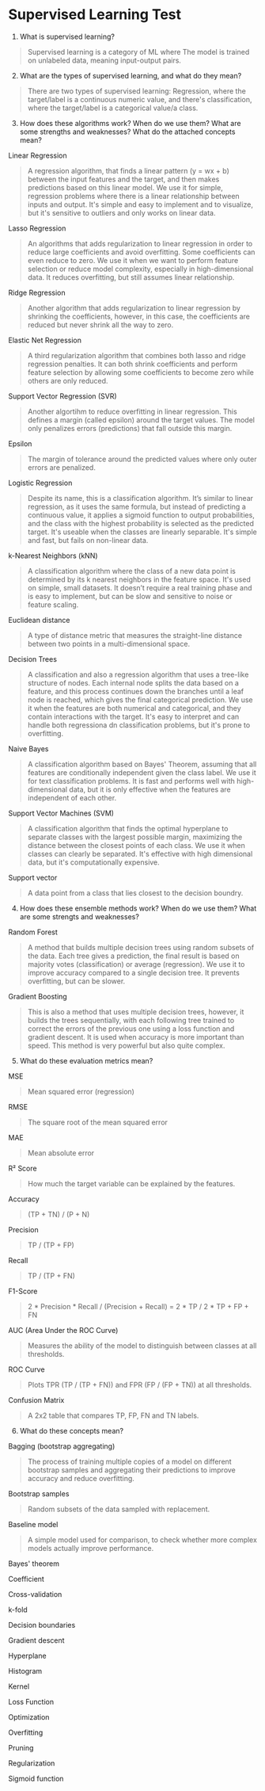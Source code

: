 # Supervised Learning Test

1. What is supervised learning?
> Supervised learning is a category of ML where The model is trained on unlabeled data, meaning input-output pairs.

2. What are the types of supervised learning, and what do they mean?
> There are two types of supervised learning: Regression, where the target/label is a continuous numeric value, and there's classification, where the target/label is a categorical value/a class.

3. How does these algorithms work? When do we use them? What are some strengths and weaknesses? What do the attached concepts mean?

Linear Regression
> A regression algorithm, that finds a linear pattern (y = wx + b) between the input features and the target, and then makes predictions based on this linear model. We use it for simple, regression problems where there is a linear relationship between inputs and output. It's simple and easy to implement and to visualize, but it's sensitive to outliers and only works on linear data.

Lasso Regression
> An algorithms that adds regularization to linear regression in order to reduce large coefficients and avoid overfitting. Some coefficients can even reduce to zero. We use it when we want to perform feature selection or reduce model complexity, especially in high-dimensional data. It reduces overfitting, but still assumes linear relationship.

Ridge Regression
> Another algorithm that adds regularization to linear regression by shrinking the coefficients, however, in this case, the coefficients are reduced but never shrink all the way to zero.

Elastic Net Regression
> A third regularization algorithm that combines both lasso and ridge regression penalties. It can both shrink coefficients and perform feature selection by allowing some coefficients to become zero while others are only reduced.

Support Vector Regression (SVR)
> Another algortihm to reduce overfitting in linear regression. This defines a margin (called epsilon) around the target values. The model only penalizes errors (predictions) that fall outside this margin.

Epsilon
> The margin of tolerance around the predicted values where only outer errors are penalized.

Logistic Regression
> Despite its name, this is a classification algorithm. It’s similar to linear regression, as it uses the same formula, but instead of predicting a continuous value, it applies a sigmoid function to output probabilities, and the class with the highest probability is selected as the predicted target. It's useable when the classes are linearly separable. It's simple and fast, but fails on non-linear data.

k-Nearest Neighbors (kNN)
> A classification algorithm where the class of a new data point is determined by its k nearest neighbors in the feature space. It's used on simple, small datasets. It doesn’t require a real training phase and is easy to implement, but can be slow and sensitive to noise or feature scaling.

Euclidean distance
> A type of distance metric that measures the straight-line distance between two points in a multi-dimensional space.

Decision Trees
> A classification and also a regression algorithm that uses a tree-like structure of nodes. Each internal node splits the data based on a feature, and this process continues down the branches until a leaf node is reached, which gives the final categorical prediction. We use it when the features are both numerical and categorical, and they contain interactions with the target. It's easy to interpret and can handle both regressiona dn classification problems, but it's prone to overfitting.

Naive Bayes
> A classification algorithm based on Bayes' Theorem, assuming that all features are conditionally independent given the class label. We use it for text classification problems. It is fast and performs well with high-dimensional data, but it is only effective when the features are independent of each other.

Support Vector Machines (SVM)
> A classification algorithm that finds the optimal hyperplane to separate classes with the largest possible margin, maximizing the distance between the closest points of each class. We use it when classes can clearly be separated. It's effective with high dimensional data, but it's computationally expensive.

Support vector
> A data point from a class that lies closest to the decision boundry.

4. How does these ensemble methods work? When do we use them? What are some strengts and weaknesses?

Random Forest
> A method that builds multiple decision trees using random subsets of the data. Each tree gives a prediction, the final result is based on majority votes (classification) or average (regression). We use it to improve accuracy compared to a single decision tree. It prevents overfitting, but can be slower.

Gradient Boosting
> This is also a method that uses multiple decision trees, however, it builds the trees sequentially, with each following tree trained to correct the errors of the previous one using a loss function and gradient descent. It is used when accuracy is more important than speed. This method is very powerful but also quite complex.

5. What do these evaluation metrics mean?

MSE
> Mean squared error (regression)

RMSE
> The square root of the mean squared error

MAE
> Mean absolute error

R² Score
> How much the target variable can be explained by the features.

Accuracy
> (TP + TN) / (P + N)

Precision
> TP / (TP + FP)

Recall
> TP / (TP + FN)

F1-Score
> 2 * Precision * Recall / (Precision + Recall) = 2 * TP / 2 * TP + FP + FN

AUC (Area Under the ROC Curve)
> Measures the ability of the model to distinguish between classes at all thresholds.

ROC Curve
> Plots TPR (TP / (TP + FN)) and FPR (FP / (FP + TN)) at all thresholds.

Confusion Matrix
> A 2x2 table that compares TP, FP, FN and TN labels.

6. What do these concepts mean?

Bagging (bootstrap aggregating)
> The process of training multiple copies of a model on different bootstrap samples and aggregating their predictions to improve accuracy and reduce overfitting.

Bootstrap samples
> Random subsets of the data sampled with replacement.

Baseline model  
> A simple model used for comparison, to check whether more complex models actually improve performance.

Bayes' theorem  
>  

Coefficient  
>  

Cross-validation  
>  

k-fold
> 

Decision boundaries  
>  

Gradient descent  
>  

Hyperplane  
>  

Histogram  
>  

Kernel  
>  

Loss Function  
>  

Optimization  
>  

Overfitting  
>  

Pruning  
>  

Regularization  
>  

Sigmoid function  
>  
